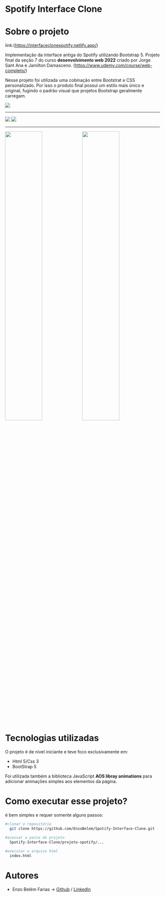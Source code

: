 # Spotify Interface Clone

# Sobre o projeto

link:(https://interfaceclonespotify.netlify.app/)

Implementação da interface antiga do Spotify utilizando Bootstrap 5. Projeto final da seção 7 do curso **desenvolvimento web 2022** criado por Jorge Sant Ana e Jamilton Damasceno. (https://www.udemy.com/course/web-completo/)

Nesse projeto foi utilizada uma cobinação entre Bootstrat e CSS personalizado. Por isso o produto final possui um estilo mais único e original, fugindo o padrão visual que projetos Bootstrap geralmente carregam.

<!--imagens do projeto-->
<div float="left">
  <img src="https://user-images.githubusercontent.com/99738653/159733016-8ad337de-e180-421b-ba56-3c85f6fb6c91.gif"/>
  <hr>
  <img src="https://user-images.githubusercontent.com/99738653/159724924-631e2eb5-086d-42f8-a6b5-1ee657676233.png"/>
  <img src="https://user-images.githubusercontent.com/99738653/159724906-f953c4fa-5fe6-441a-8682-2a46e27780d4.png"/> 
  <hr>
  <img src="https://user-images.githubusercontent.com/99738653/159728223-1f8e446b-84d3-4f86-b8b6-8f2a2b8e845a.png" width="49%" /> 
  <img src="https://user-images.githubusercontent.com/99738653/159728246-037731e0-c56f-4aa2-98cf-d156671c0784.png" width="49%" /> 
</div>

# Tecnologias utilizadas
O projeto é de nivel iniciante e teve foco exclusivamente em:

- Html 5/Css 3
- BootStrap 5

Foi utilizada também a biblioteca JavaScript **AOS libray animations** para adicionar animações simples aos elementos da página.

# Como executar esse projeto?
é bem simples e requer somente alguns passos:
```bash
#clonar o repositório
  git clone https://github.com/EnzoBelem/Spotify-Interface-Clone.git

#acessar a pasta do projeto
  Spotify-Interface-Clone/projeto-spotify/...
  
#executar o arquivo html
  index.html
```

# Autores
- Enzo Belém Farias -> <a href="https://github.com/EnzoBelem">Github</a> / <a href="https://www.linkedin.com/in/enzobelem/">LinkedIn</a> 
